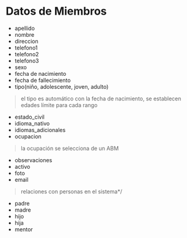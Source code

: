 # Datos de Miembros
* apellido
* nombre
* direccion
* telefono1
* telefono2
* telefono3
* sexo
* fecha de nacimiento
* fecha de fallecimiento
* tipo(niño, adolescente, joven, adulto)
> el tipo es automático con la fecha de nacimiento, se establecen edades límite para cada rango
* estado_civil
* idioma_nativo
* idiomas_adicionales
* ocupacion
> la ocupación se selecciona de un ABM
* observaciones
* activo
* foto
* email

> relaciones con personas en el sistema*/
* padre
* madre
* hijo
* hija
* mentor